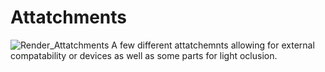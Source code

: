# Attatchments
![Render_Attatchments](Render_Attatchments.png)
A few different attatchemnts allowing for external compatability or devices as well as some parts for light oclusion.
